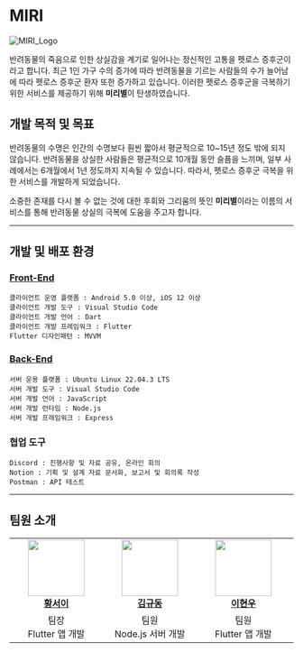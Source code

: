 # MIRI

![MIRI_Logo](https://github.com/Miribyeol/MIRI/assets/70312191/910da2d1-b183-4537-bb1a-3d2dea342520)

반려동물의 죽음으로 인한 상실감을 계기로 일어나는 정신적인 고통을 펫로스 증후군이라고 합니다.
최근 1인 가구 수의 증가에 따라 반려동물을 기르는 사람들의 수가 늘어남에 따라 펫로스 증후군 환자 또한 증가하고 있습니다.
이러한 펫로스 증후군을 극복하기 위한 서비스를 제공하기 위해 **미리별**이 탄생하였습니다.

## 개발 목적 및 목표

반려동물의 수명은 인간의 수명보다 훤씬 짧아서 평균적으로 10~15년 정도 밖에 되지 않습니다.
반려동물을 상실한 사람들은 평균적으로 10개월 동안 슬픔을 느끼며, 일부 사례에서는 6개월에서 1년 정도까지 지속될 수 있습니다.
따라서, 펫로스 증후군 극복을 위한 서비스를 개발하게 되었습니다.

소중한 존재를 다시 볼 수 없는 것에 대한 후회와 그리움의 뜻인 **미리별**이라는 이름의 서비스를 통해 반려동물 상실의 극복에 도움을 주고자 합니다.

---

## 개발 및 배포 환경

### [Front-End](https://github.com/Miribyeol/MIRI-APP)

```
클라이언트 운영 플랫폼 : Android 5.0 이상, iOS 12 이상
클라이언트 개발 도구 : Visual Studio Code
클라이언트 개발 언어 : Dart
클라이언트 개발 프레임워크 : Flutter
Flutter 디자인패턴 : MVVM
```

### [Back-End](https://github.com/Miribyeol/MIRI-Server)

```
서버 운용 플랫폼 : Ubuntu Linux 22.04.3 LTS
서버 개발 도구 : Visual Studio Code
서버 개발 언어 : JavaScript
서버 개발 런타임 : Node.js
서버 개발 프레임워크 : Express
```

### 협업 도구

```
Discord : 진행사항 및 자료 공유, 온라인 회의
Notion : 기획 및 설계 자료 문서화, 보고서 및 회의록 작성
Postman : API 테스트
```

---

## 팀원 소개

<table>
    <tr align="center">
        <td style="min-width: 150px;">
            <a href="https://github.com/Hwang-seo-i">
              <img src="https://github.com/Hwang-seo-i.png" width="100">
              <br />
              <b>황서이</b>
            </a>
        </td>
        <td style="min-width: 150px;">
            <a href="https://github.com/Gyudong-Kim">
              <img src="https://github.com/Gyudong-Kim.png" width="100">
              <br />
              <b>김규동</b>
            </a>
        </td>
        <td style="min-width: 150px;">
            <a href="https://github.com/Hyu-noo">
              <img src="https://github.com/Hyu-noo.png" width="100">
              <br />
              <b>이현우</b>
            </a>
        </td>
        <td style="min-width: 150px;">
            <a href="https://github.com/jjy0921">
              <img src="https://github.com/jjy0921.png" width="100">
              <br />
              <b>정재욱</b>
            </a>
        </td>
    </tr>
    <tr align="center">
        <td>
            팀장 <br/>
            Flutter 앱 개발
        </td>
        <td>
            팀원 <br/>
            Node.js 서버 개발
        </td>
        <td>
            팀원 <br/>
            Flutter 앱 개발
        </td>
        <td>
            팀원 <br/>
            Flutter 앱 개발
        </td>
    </tr>
</table>

